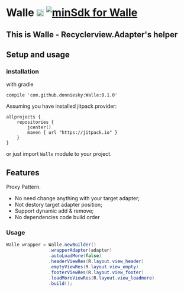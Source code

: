 # Walle <img alt="Walle is an android library" src="https://www.cleveroad.com/public/comercial/label-android.svg" height="19"> [![minSdk for Walle](https://img.shields.io/badge/minSdk-14-green.svg)](#)

## This is Walle - Recyclerview.Adapter's helper


## Setup and usage
### installation

with gradle
```GRADLE
compile 'com.github.donniesky:Walle:0.1.0'
```

Assuming you have installed jitpack provider:
```GRADLE
allprojects {
    repositories {
        jcenter()
        maven { url "https://jitpack.io" }
    }
}
```

or just import `Walle` module to your project.

## Features
Proxy Pattern.

* No need change anything with your target adapter;
* Not destory target adapter position;
* Support dynamic add & remove;
* No dependencies code build order

### Usage

```JAVA
Walle wrapper = Walle.newBuilder()
                .wrapperAdapter(adapter)
                .autoLoadMore(false)
                .headerViewRes(R.layout.view_header)
                .emptyViewRes(R.layout.view_empty)
                .footerViewRes(R.layout.view_footer)
                .loadMoreViewRes(R.layout.view_loadmore)
                .build();
```
